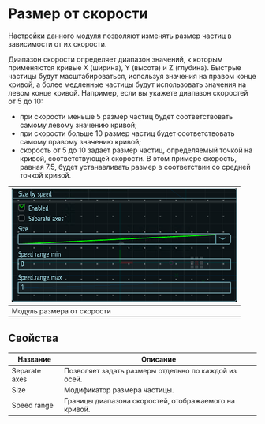 # Размер от скорости

Настройки данного модуля позволяют изменять размер частиц в зависимости от их скорости. 

Диапазон скорости определяет диапазон значений, к которым применяются кривые X (ширина), Y (высота) и Z (глубина). Быстрые частицы будут масштабироваться, используя значения на правом конце кривой, а более медленные частицы будут использовать значения на левом конце кривой. Например, если вы укажете диапазон скоростей от 5 до 10:
* при скорости меньше 5 размер частиц будет соответствовать самому левому значению кривой;
* при скорости больше 10 размер частиц будет соответствовать самому правому значению кривой;
* скорость от 5 до 10 задает размер частиц, определяемый точкой на кривой, соответствующей скорости. В этом примере скорость, равная 7.5, будет устанавливать размер в соответствии со средней точкой кривой.

| ![Модуль размера от скорости](img/sbs.png) |
|-|
| Модуль размера от скорости |

## Свойства

| Название             | Описание
|----------------------|---------
| Separate axes        | Позволяет задать размеры отдельно по каждой из осей.
| Size                 | Модификатор размера частицы.
| Speed range          | Границы диапазона скоростей, отображаемого на кривой.
